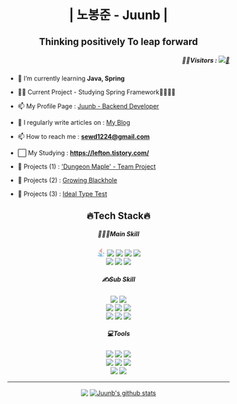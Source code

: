 <h1 align="center">| 노봉준 - Juunb |</h1>
<h2 align="center">Thinking positively To leap forward</h2>

<h5 align="right"> 🖐🏻Visitors : <a href="https://hits.seeyoufarm.com"><img src="https://hits.seeyoufarm.com/api/count/incr/badge.svg?url=https%3A%2F%2Fgithub.com%2Fpickipi&count_bg=%236CE09A&title_bg=%23555555&icon=&icon_color=%23E7E7E7&title=View&edge_flat=false"/>🎇</a></h5>

- 🌱 I’m currently learning **Java, Spring**

- 🐱‍🏍 Current Project - Studying Spring Framework🌿🧑🏻‍💻

- 📫 My Profile Page : [Juunb - Backend Developer](https://montep95.github.io/MyPage/)

- 📝 I regularly write articles on : [My Blog](https://lefton.tistory.com/)

- 📫 How to reach me : **sewd1224@gmail.com**


- ⬜️ My Studying : **https://lefton.tistory.com/**

<!--
- 📄 Projects (1) : [Gnob's Project](http://gnob.shop) 
-->
- 📄 Projects (1) : ['Dungeon Maple' - Team Project](https://maplestoryworlds.nexon.com/play/13d018ce197645d584cc4ec57bef45ae)

- 📄 Projects (2) : [Growing Blackhole](https://m.youtube.com/shorts/5oUQBDzKEyQ)

- 📄 Projects (3) : [Ideal Type Test](https://whats-in-yours.netlify.app/)

<h2 align="center">🔥Tech Stack🔥</h2>

<h5 align="center"> 👩🏻‍💻Main Skill </h5>
<p align="center">

<img src="https://raw.githubusercontent.com/devicons/devicon/master/icons/java/java-original.svg" alt="java" width="20" height="20"/>
<img src="https://img.shields.io/badge/Java-007396?style=flat&logo=JAVA&logoColor=white"/>
<img src="https://img.shields.io/badge/Spring-6DB33F?style=flat&logo=Spring&logoColor=white"/>
<img src="https://img.shields.io/badge/MySQL-4479A1?style=flat&logo=MySQL&logoColor=white"/>
<img src="https://img.shields.io/badge/React-61DAFB?style=flat&logo=React&logoColor=black"/>
<br/>

<img src="https://img.shields.io/badge/HTML-E34F26?style=flat&logo=HTML5&logoColor=black"/>
<img src="https://img.shields.io/badge/CSS-1572B6?style=flat&logo=CSS3&logoColor=black"/>
<img src="https://img.shields.io/badge/JavaScript-F7DF1E?style=flat&logo=JavaScript&logoColor=black"/>
<br/>

</p>

<h5 align="center"> ✍Sub Skill </h5>
<p align="center">

<img src="https://img.shields.io/badge/Android-3DDC84?style=flat&logo=Android&logoColor=black"/>
<img src="https://img.shields.io/badge/Python-3776AB?style=flat&logo=Python&logoColor=white"/>
<br/>

<img src="https://img.shields.io/badge/Unity-FFFFFF?style=flat&logo=Unity&logoColor=black"/>
<img src="https://img.shields.io/badge/C Sharp-F7DF1E?style=flat&logo=C Sharp&logoColor=black"/>
<img src="https://img.shields.io/badge/MongoDB-47A248?style=flat&logo=MongoDB&logoColor=white"/>
<br/>

<!-- <img src="https://img.shields.io/badge/Firebase-FFCA28?style=flat&logo=Firebase&logoColor=red"/> -->
<img src="https://img.shields.io/badge/Flask-000000?style=flat&logo=Flask&logoColor=white"/>
<img src="https://img.shields.io/badge/Expo-000020?style=flat&logo=Expo&logoColor=white"/>
<img src="https://img.shields.io/badge/Lua-2C2D72?style=flat&logo=Lua&logoColor=white"/>
</p>

<h5 align="center"> 💻Tools </h5>
<p align="center">
  
<img src="https://img.shields.io/badge/IntelliJ-000000?style=flat&logo=IntelliJ IDEA&logoColor=blue"/>
<img src="https://img.shields.io/badge/VSCode-007ACC?style=flat&logo=Visual Studio Code&logoColor=white"/>
<img src="https://img.shields.io/badge/Eclipse-2C2255?style=flat&logo=Eclipse IDE&logoColor=white"/>
<br/>


<img src="https://img.shields.io/badge/PyCharm-000000?style=flat&logo=PyCharm&logoColor=green"/>
<img src="https://img.shields.io/badge/VisualStudio-5C2D91?style=flat&logo=Visual Studio&logoColor=black"/>
<img src="https://img.shields.io/badge/Android Studio-3DDC84?style=flat&logo=Android Studio&logoColor=green"/>
<br/>

<img src="https://img.shields.io/badge/GitHub-181717?style=flat&logo=GitHub&logoColor=white"/>
<img src="https://img.shields.io/badge/Slack-4A154B?style=flat&logo=Slack&logoColor=skyblue"/>
</p>
<hr>

<div align=center>

<!--
일반 Top Langs와 Gnob's Github stats 출력
![Top Langs](https://github-readme-stats.vercel.app/api/top-langs/?username=Montep95&layout=compact&theme=highcontrast)
![Gnob's GitHub stats](https://github-readme-stats.vercel.app/api?username=Montep95&theme=highcontrast&show_icons=true)
-->
  
<!--(개선) Top Langs와 Gnob's Github stats을 한 단락에 함께 출력-->
<a href="https://github.com/pickipi"><img align="center" style="height:150px" src="https://github-readme-stats.vercel.app/api/top-langs/?username=pickipi&layout=compact&theme=github_dark&hide_border=true" /></a> 
<a href="https://github.com/pickipi"><img align="center" style="height:180px" src="https://github-readme-stats.vercel.app/api?username=pickipi&show_icons=true&include_all_commits=true&theme=github_dark&hide_border=true" alt="Juunb's github stats" /></a>
  
</div>

